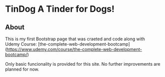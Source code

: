 # TinDog A Tinder for Dogs!


## About

This is my first Bootstrap page that was craeted and code along with Udemy Course: [the-complete-web-development-bootcamp] (https://www.udemy.com/course/the-complete-web-development-bootcamp/)

Only basic funcionality is provided for this site. 
No further improvements are planned for now. 
